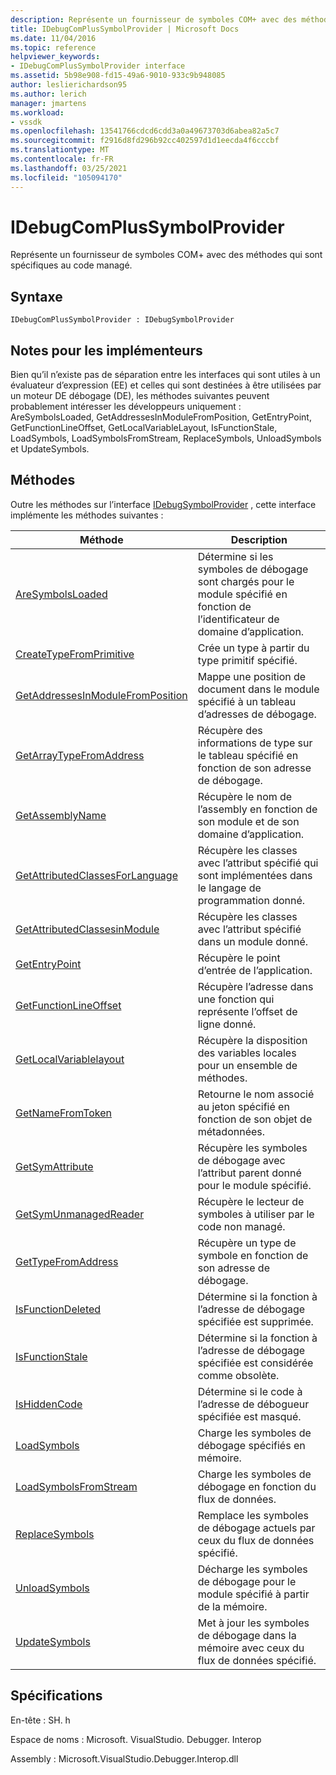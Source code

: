 ```yaml
---
description: Représente un fournisseur de symboles COM+ avec des méthodes qui sont spécifiques au code managé.
title: IDebugComPlusSymbolProvider | Microsoft Docs
ms.date: 11/04/2016
ms.topic: reference
helpviewer_keywords:
- IDebugComPlusSymbolProvider interface
ms.assetid: 5b98e908-fd15-49a6-9010-933c9b948085
author: leslierichardson95
ms.author: lerich
manager: jmartens
ms.workload:
- vssdk
ms.openlocfilehash: 13541766cdcd6cdd3a0a49673703d6abea82a5c7
ms.sourcegitcommit: f2916d8fd296b92cc402597d1d1eecda4f6cccbf
ms.translationtype: MT
ms.contentlocale: fr-FR
ms.lasthandoff: 03/25/2021
ms.locfileid: "105094170"
---
```

# <a name="idebugcomplussymbolprovider"></a>IDebugComPlusSymbolProvider
Représente un fournisseur de symboles COM+ avec des méthodes qui sont spécifiques au code managé.

## <a name="syntax"></a>Syntaxe

```
IDebugComPlusSymbolProvider : IDebugSymbolProvider
```

## <a name="notes-for-implementers"></a>Notes pour les implémenteurs
 Bien qu’il n’existe pas de séparation entre les interfaces qui sont utiles à un évaluateur d’expression (EE) et celles qui sont destinées à être utilisées par un moteur DE débogage (DE), les méthodes suivantes peuvent probablement intéresser les développeurs uniquement : AreSymbolsLoaded, GetAddressesInModuleFromPosition, GetEntryPoint, GetFunctionLineOffset, GetLocalVariableLayout, IsFunctionStale, LoadSymbols, LoadSymbolsFromStream, ReplaceSymbols, UnloadSymbols et UpdateSymbols.

## <a name="methods"></a>Méthodes
 Outre les méthodes sur l’interface [IDebugSymbolProvider](../../../extensibility/debugger/reference/idebugsymbolprovider.md) , cette interface implémente les méthodes suivantes :

|Méthode|Description|
|------------|-----------------|
|[AreSymbolsLoaded](../../../extensibility/debugger/reference/idebugcomplussymbolprovider-aresymbolsloaded.md)|Détermine si les symboles de débogage sont chargés pour le module spécifié en fonction de l’identificateur de domaine d’application.|
|[CreateTypeFromPrimitive](../../../extensibility/debugger/reference/idebugcomplussymbolprovider-createtypefromprimitive.md)|Crée un type à partir du type primitif spécifié.|
|[GetAddressesInModuleFromPosition](../../../extensibility/debugger/reference/idebugcomplussymbolprovider-getaddressesinmodulefromposition.md)|Mappe une position de document dans le module spécifié à un tableau d’adresses de débogage.|
|[GetArrayTypeFromAddress](../../../extensibility/debugger/reference/idebugcomplussymbolprovider-getarraytypefromaddress.md)|Récupère des informations de type sur le tableau spécifié en fonction de son adresse de débogage.|
|[GetAssemblyName](../../../extensibility/debugger/reference/idebugcomplussymbolprovider-getassemblyname.md)|Récupère le nom de l’assembly en fonction de son module et de son domaine d’application.|
|[GetAttributedClassesForLanguage](../../../extensibility/debugger/reference/idebugcomplussymbolprovider-getattributedclassesforlanguage.md)|Récupère les classes avec l’attribut spécifié qui sont implémentées dans le langage de programmation donné.|
|[GetAttributedClassesinModule](../../../extensibility/debugger/reference/idebugcomplussymbolprovider-getattributedclassesinmodule.md)|Récupère les classes avec l’attribut spécifié dans un module donné.|
|[GetEntryPoint](../../../extensibility/debugger/reference/idebugcomplussymbolprovider-getentrypoint.md)|Récupère le point d’entrée de l’application.|
|[GetFunctionLineOffset](../../../extensibility/debugger/reference/idebugcomplussymbolprovider-getfunctionlineoffset.md)|Récupère l’adresse dans une fonction qui représente l’offset de ligne donné.|
|[GetLocalVariablelayout](../../../extensibility/debugger/reference/idebugcomplussymbolprovider-getlocalvariablelayout.md)|Récupère la disposition des variables locales pour un ensemble de méthodes.|
|[GetNameFromToken](../../../extensibility/debugger/reference/idebugcomplussymbolprovider-getnamefromtoken.md)|Retourne le nom associé au jeton spécifié en fonction de son objet de métadonnées.|
|[GetSymAttribute](../../../extensibility/debugger/reference/idebugcomplussymbolprovider-getsymattribute.md)|Récupère les symboles de débogage avec l’attribut parent donné pour le module spécifié.|
|[GetSymUnmanagedReader](../../../extensibility/debugger/reference/idebugcomplussymbolprovider-getsymunmanagedreader.md)|Récupère le lecteur de symboles à utiliser par le code non managé.|
|[GetTypeFromAddress](../../../extensibility/debugger/reference/idebugcomplussymbolprovider-gettypefromaddress.md)|Récupère un type de symbole en fonction de son adresse de débogage.|
|[IsFunctionDeleted](../../../extensibility/debugger/reference/idebugcomplussymbolprovider-isfunctiondeleted.md)|Détermine si la fonction à l’adresse de débogage spécifiée est supprimée.|
|[IsFunctionStale](../../../extensibility/debugger/reference/idebugcomplussymbolprovider-isfunctionstale.md)|Détermine si la fonction à l’adresse de débogage spécifiée est considérée comme obsolète.|
|[IsHiddenCode](../../../extensibility/debugger/reference/idebugcomplussymbolprovider-ishiddencode.md)|Détermine si le code à l’adresse de débogueur spécifiée est masqué.|
|[LoadSymbols](../../../extensibility/debugger/reference/idebugcomplussymbolprovider-loadsymbols.md)|Charge les symboles de débogage spécifiés en mémoire.|
|[LoadSymbolsFromStream](../../../extensibility/debugger/reference/idebugcomplussymbolprovider-loadsymbolsfromstream.md)|Charge les symboles de débogage en fonction du flux de données.|
|[ReplaceSymbols](../../../extensibility/debugger/reference/idebugcomplussymbolprovider-replacesymbols.md)|Remplace les symboles de débogage actuels par ceux du flux de données spécifié.|
|[UnloadSymbols](../../../extensibility/debugger/reference/idebugcomplussymbolprovider-unloadsymbols.md)|Décharge les symboles de débogage pour le module spécifié à partir de la mémoire.|
|[UpdateSymbols](../../../extensibility/debugger/reference/idebugcomplussymbolprovider-updatesymbols.md)|Met à jour les symboles de débogage dans la mémoire avec ceux du flux de données spécifié.|

## <a name="requirements"></a>Spécifications
 En-tête : SH. h

 Espace de noms : Microsoft. VisualStudio. Debugger. Interop

 Assembly : Microsoft.VisualStudio.Debugger.Interop.dll
